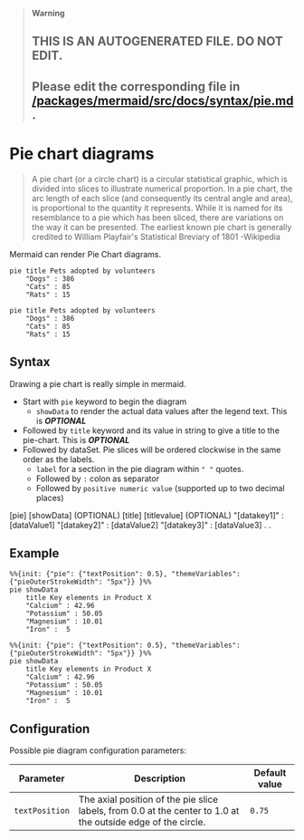 > **Warning**
>
> ## THIS IS AN AUTOGENERATED FILE. DO NOT EDIT.
>
> ## Please edit the corresponding file in [/packages/mermaid/src/docs/syntax/pie.md](../../packages/mermaid/src/docs/syntax/pie.md).

# Pie chart diagrams

> A pie chart (or a circle chart) is a circular statistical graphic, which is divided into slices to illustrate numerical proportion. In a pie chart, the arc length of each slice (and consequently its central angle and area), is proportional to the quantity it represents. While it is named for its resemblance to a pie which has been sliced, there are variations on the way it can be presented. The earliest known pie chart is generally credited to William Playfair's Statistical Breviary of 1801
> -Wikipedia

Mermaid can render Pie Chart diagrams.

```mermaid-example
pie title Pets adopted by volunteers
    "Dogs" : 386
    "Cats" : 85
    "Rats" : 15
```

```mermaid
pie title Pets adopted by volunteers
    "Dogs" : 386
    "Cats" : 85
    "Rats" : 15
```

## Syntax

Drawing a pie chart is really simple in mermaid.

* Start with `pie` keyword to begin the diagram
  * `showData` to render the actual data values after the legend text. This is ***OPTIONAL***
* Followed by `title` keyword and its value in string to give a title to the pie-chart. This is ***OPTIONAL***
* Followed by dataSet. Pie slices will be ordered clockwise in the same order as the labels.
  * `label` for a section in the pie diagram within `" "` quotes.
  * Followed by `:` colon as separator
  * Followed by `positive numeric value` (supported up to two decimal places)

\[pie] \[showData] (OPTIONAL)
\[title] \[titlevalue] (OPTIONAL)
"\[datakey1]" : \[dataValue1]
"\[datakey2]" : \[dataValue2]
"\[datakey3]" : \[dataValue3]
.
.

## Example

```mermaid-example
%%{init: {"pie": {"textPosition": 0.5}, "themeVariables": {"pieOuterStrokeWidth": "5px"}} }%%
pie showData
    title Key elements in Product X
    "Calcium" : 42.96
    "Potassium" : 50.05
    "Magnesium" : 10.01
    "Iron" :  5
```

```mermaid
%%{init: {"pie": {"textPosition": 0.5}, "themeVariables": {"pieOuterStrokeWidth": "5px"}} }%%
pie showData
    title Key elements in Product X
    "Calcium" : 42.96
    "Potassium" : 50.05
    "Magnesium" : 10.01
    "Iron" :  5
```

## Configuration

Possible pie diagram configuration parameters:

| Parameter      | Description                                                                                                  | Default value |
| -------------- | ------------------------------------------------------------------------------------------------------------ | ------------- |
| `textPosition` | The axial position of the pie slice labels, from 0.0 at the center to 1.0 at the outside edge of the circle. | `0.75`        |
